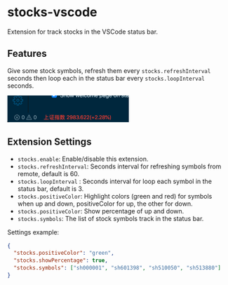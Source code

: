 # stocks-vscode

Extension for track stocks in the VSCode status bar.

## Features

Give some stock symbols, refresh them every `stocks.refreshInterval` seconds then loop each in the status bar every `stocks.loopInterval` seconds.

![example](img/example.gif)

## Extension Settings

- `stocks.enable`: Enable/disable this extension.
- `stocks.refreshInterval`: Seconds interval for refreshing symbols from remote, default is 60.
- `stocks.loopInterval` : Seconds interval for loop each symbol in the status bar, default is 3.
- `stocks.positiveColor`: Highlight colors (green and red) for symbols when up and down, positiveColor for up, the other for down.
- `stocks.positiveColor`: Show percentage of up and down.
- `stocks.symbols`: The list of stock symbols track in the status bar.

Settings example:

```json
{
  "stocks.positiveColor": "green",
  "stocks.showPercentage": true,
  "stocks.symbols": ["sh000001", "sh601398", "sh510050", "sh513880"]
}
```

